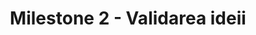 ---
title: Milestone 2 - Validarea ideii
categories: Analiza
<!--author_staff_member:
show_comments: true
---